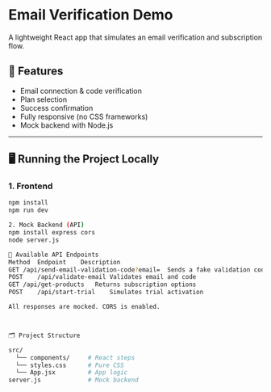 # Email Verification Demo

A lightweight React app that simulates an email verification and subscription flow.

## 🔧 Features

- Email connection & code verification
- Plan selection
- Success confirmation
- Fully responsive (no CSS frameworks)
- Mock backend with Node.js

---

## 🖥️ Running the Project Locally

### 1. Frontend

```bash
npm install
npm run dev

2. Mock Backend (API)
npm install express cors
node server.js

🔌 Available API Endpoints
Method	Endpoint	Description
GET	/api/send-email-validation-code?email=	Sends a fake validation code
POST	/api/validate-email	Validates email and code
GET	/api/get-products	Returns subscription options
POST	/api/start-trial	Simulates trial activation

All responses are mocked. CORS is enabled.



🗂️ Project Structure

src/
  └── components/     # React steps
  └── styles.css      # Pure CSS
  └── App.jsx         # App logic
server.js             # Mock backend
